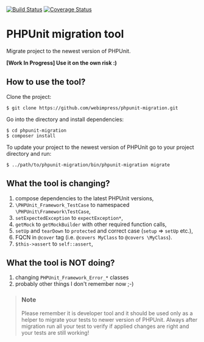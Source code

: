 [![Build Status](https://travis-ci.com/webimpress/phpunit-migration.svg?branch=master)](https://travis-ci.com/webimpress/phpunit-migration)
[![Coverage Status](https://coveralls.io/repos/github/webimpress/phpunit-migration/badge.svg?branch=master)](https://coveralls.io/github/webimpress/phpunit-migration?branch=master)

# PHPUnit migration tool

Migrate project to the newest version of PHPUnit.

**[Work In Progress] Use it on the own risk :)**

## How to use the tool?

Clone the project:
```console
$ git clone https://github.com/webimpress/phpunit-migration.git
```

Go into the directory and install dependencies:
```console
$ cd phpunit-migration
$ composer install
```

To update your project to the newest version of PHPUnit go to your project directory and run:
```console
$ ../path/to/phpunit-migration/bin/phpunit-migration migrate
```

## What the tool is changing?

1. compose dependencies to the latest PHPUnit versions,
2. `\PHPUnit_Framework_TestCase` to namespaced `\PHPUnit\Framework\TestCase`,
3. `setExpectedException` to `expectException*`,
4. `getMock` to `getMockBuilder` with other required function calls,
5. `setUp` and `tearDown` to `protected` and correct case (`setup` => `setUp` etc.),
6.  FQCN in `@cover` tag (i.e. `@covers MyClass` to `@covers \MyClass`).
7. `$this->assert` to `self::assert`,

## What the tool is NOT doing?

1. changing `PHPUnit_Framework_Error_*` classes
2. probably other things I don't remember now ;-)

> ### Note
>
> Please remember it is developer tool and it should be used
> only as a helper to migrate your tests to newer version
> of PHPUnit.
> Always after migration run all your test to verify if applied
> changes are right and your tests are still working!

